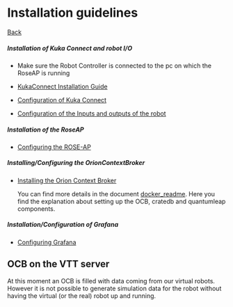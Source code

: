 # Installation guidelines

[Back](READ.md)

##### 	Installation of Kuka Connect and robot I/O

- Make sure the Robot Controller is connected to the pc on which the RoseAP is running


- [KukaConnect Installation Guide](.\KukaConnect_InstallationGuide.md)

- [Configuration of Kuka Connect](.\KukaConnect_ConfigurationGuide.md)

- [Configuration of the Inputs and outputs of the robot](.\KukaIO_ConfigurationGuide.md)

##### 	Installation of the RoseAP

- [Configuring the ROSE-AP](getting-started.md#RoseAP)

  

##### Installing/Configuring the OrionContextBroker

- [Installing the Orion Context Broker](getting-started.md#Installation)

  You can find more details in the document [docker_readme](https://github.com/ramp-eu/JS2SF/blob/master/docker/README.md). Here you find the explanation about setting up the OCB, cratedb and quantumleap components.

##### 	Installation/Configuration of Grafana

- [Configuring Grafana](getting-started.md#Grafana)











## OCB on the VTT server 

At this moment an OCB is filled with data coming from our virtual robots. However it is not possible to generate simulation data for the robot without having the virtual (or the real) robot up and running. 
